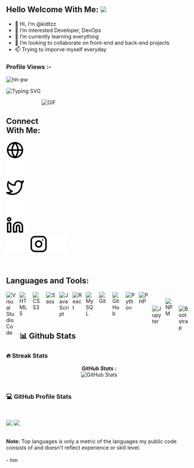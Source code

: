 
## Hello Welcome With Me: <img src="https://media.giphy.com/media/hvRJCLFzcasrR4ia7z/giphy.gif" width="2px">

- 👋 Hi, I’m @kidtzz
- 👀 I’m interested Developer, DevOps
- 🌱 I’m currently learning everything
- 💞️ I’m looking to collaborate on front-end and back-end projects
- 📫 Trying to imporve myself everyday



<p align="right"> <h3>Profile Views :-</h3> <img src="https://komarev.com/ghpvc/?username=kidtzz&label=Profile%20views&color=0e75b6&style=flat"
    alt="hh-pw" /> 
  </p>


![Typing SVG](https://readme-typing-svg.herokuapp.com?font=Architects+Daughter&color=000000&size=30&lines=Hey!+It's+Iman!+👋;I'm+a+Front+End+Developer)



<img align="right" alt="GIF" src="https://github.com/Gapur/Gapur/blob/master/coding.gif?raw=true" width="408" height="318" />



<!---
kidtzz/kidtzz is a ✨ special ✨ repository because its `README.md` (this file) appears on your GitHub profile.
You can click the Preview link to take a look at your changes.
--->

<br>

## Connect With Me:

[![website](./img/globe-light.svg)](https://kidtzz.netlify.app/#gh-light-mode-only)
[![website](./img/globe-dark.svg)](https://kidtzz.netlify.app/.html#gh-dark-mode-only)
&nbsp;&nbsp;
[![website](./img/twitter-light.svg)](https://twitter.com/bang16079328?t=BQQmRN5WqhC-wxzqgJKnRA&s=09#gh-light-mode-only)
[![website](./img/twitter-dark.svg)](https://twitter.com/bang16079328?t=BQQmRN5WqhC-wxzqgJKnRA&s=09#gh-dark-mode-only)
&nbsp;&nbsp;
[![website](./img/linkedin-light.svg)](https://www.linkedin.com/in/bangkit-prasetyo-348035201/#gh-light-mode-only)
[![website](./img/linkedin-dark.svg)](https://www.linkedin.com/in/bangkit-prasetyo-348035201/#gh-dark-mode-only)
&nbsp;&nbsp;
[![website](./img/instagram-light.svg)](https://www.instagram.com/arch_kidtz/#gh-light-mode-only)
[![website](./img/instagram-dark.svg)](https://www.instagram.com/arch_kidtz/#gh-dark-mode-only)

<br>





## Languages and Tools:

<img align="left" alt="Visual Studio Code" width="26px" src="https://cdn.jsdelivr.net/gh/devicons/devicon/icons/vscode/vscode-original.svg" style="padding-right:10px;" />
<img align="left" alt="HTML5" width="26px" src="https://cdn.jsdelivr.net/gh/devicons/devicon/icons/html5/html5-original.svg" style="padding-right:10px;" />
<img align="left" alt="CSS3" width="26px" src="https://cdn.jsdelivr.net/gh/devicons/devicon/icons/css3/css3-original.svg" style="padding-right:10px;" />
<img align="left" alt="Sass" width="26px" src="https://cdn.jsdelivr.net/gh/devicons/devicon/icons/sass/sass-original.svg" style="padding-right:10px;" />
<img align="left" alt="JavaScript" width="26px" src="https://cdn.jsdelivr.net/gh/devicons/devicon/icons/javascript/javascript-original.svg" style="padding-right:10px;" />
<img align="left" alt="React" width="26px" src="https://cdn.jsdelivr.net/gh/devicons/devicon/icons/react/react-original.svg" style="padding-right:10px;" />
<img align="left" alt="MySQL" width="26px" src="https://cdn.jsdelivr.net/gh/devicons/devicon/icons/mysql/mysql-original.svg" style="padding-right:10px;" />
<img align="left" alt="Git" width="26px" src="https://cdn.jsdelivr.net/gh/devicons/devicon/icons/git/git-original.svg" style="padding-right:10px;" />
<img align="left" alt="GitHub" width="26px" src="https://user-images.githubusercontent.com/3369400/139448065-39a229ba-4b06-434b-bc67-616e2ed80c8f.png" style="padding-right:10px;" />


<img align="left" alt="Python" width="26px" src="https://cdn.jsdelivr.net/gh/devicons/devicon/icons/python/python-original.svg" style="padding-right:10px;" />
<img align="left" alt="PHP" width="26px" src="https://cdn.jsdelivr.net/gh/devicons/devicon/icons/php/php-original.svg" style="padding-right:10px;" />

<br>

<img align="left" alt="Jupyter" width="26px" src="https://cdn.jsdelivr.net/gh/devicons/devicon/icons/jupyter/jupyter-original-wordmark.svg" style="padding-right:10px; padding-top:20px; " />
<img align="left" alt="NPM" width="26px" src="https://cdn.jsdelivr.net/gh/devicons/devicon/icons/npm/npm-original-wordmark.svg"  style="padding-right:10px;" />
<img align="left" alt="Bootstrap" width="26px" src="https://cdn.jsdelivr.net/gh/devicons/devicon/icons/bootstrap/bootstrap-original.svg" style="padding-right:10px; padding-top:20px; " />



<br>
<br>
<br>





## 📊 Github Stats

### 🔥 Streak Stats

  <p align="center">
  <b><em>GitHub Stats :</em></b> <br/>
  <img src="https://github-readme-streak-stats.herokuapp.com/?user=kidtzz" alt="GitHub Stats" /> <br/><br/>



### 💻 GitHub Profile Stats
  
  <br/>

<p>
  <img height="180em" src="https://github-readme-stats.vercel.app/api?username=kidtzz&show_icons=true&hide_border=true&&count_private=true&include_all_commits=true" />
  <img height="180em" src="https://github-readme-stats.vercel.app/api/top-langs/?username=kidtzz&exclude_repo=KNN-Image-Classification&show_icons=true&hide_border=true&layout=compact&langs_count=8"/>
</p>

  <br/>
  <b>Note:</b> Top languages is only a metric of the languages my public code consists of and doesn't reflect experience or skill level.
<br>
<br>
-   hm
<br>
